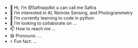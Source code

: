 - 👋 Hi, I’m @Safiraqolbii u can call me Safira
- 👀 I’m interested in AI, Remote Sensing, and Photogrammetry
- 🌱 I’m currently learning to code in python
- 💞️ I’m looking to collaborate on ...
- 📫 How to reach me ...
- 😄 Pronouns: ...
- ⚡ Fun fact: ...

<!---
Safiraqolbii/Safiraqolbii is a ✨ special ✨ repository because its `README.md` (this file) appears on your GitHub profile.
You can click the Preview link to take a look at your changes.
--->
